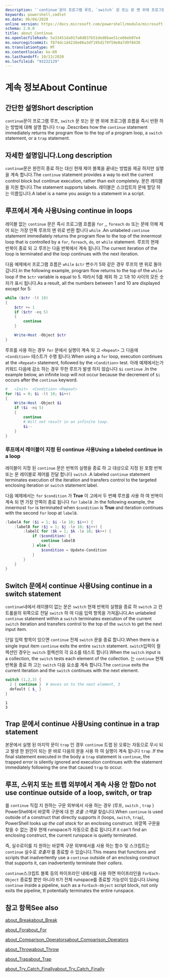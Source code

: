 ```yaml
---
description: '`continue`문이 프로그램 루프, `switch` 문 또는 문 맨 위에 프로그램 흐름을 즉시 반환 하는 방법에 대해 설명 합니다 `trap` .'
keywords: powershell,cmdlet
ms.date: 06/04/2020
online version: https://docs.microsoft.com/powershell/module/microsoft.powershell.core/about/about_continue?view=powershell-7.1&WT.mc_id=ps-gethelp
schema: 2.0.0
title: about_Continue
ms.openlocfilehash: 5a33451da91fa0d837b51ded6bae51ce66eb07e4
ms.sourcegitcommit: f874dc1d4236e06a3df195d179f59e0a7d9f8436
ms.translationtype: MT
ms.contentlocale: ko-KR
ms.lasthandoff: 10/13/2020
ms.locfileid: "93222129"
---
```

# <a name="about-continue"></a><span data-ttu-id="c4bcb-104">계속 정보</span><span class="sxs-lookup"><span data-stu-id="c4bcb-104">About Continue</span></span>

## <a name="short-description"></a><span data-ttu-id="c4bcb-105">간단한 설명</span><span class="sxs-lookup"><span data-stu-id="c4bcb-105">Short description</span></span>

<span data-ttu-id="c4bcb-106">`continue`문이 프로그램 루프, `switch` 문 또는 문 맨 위에 프로그램 흐름을 즉시 반환 하는 방법에 대해 설명 합니다 `trap` .</span><span class="sxs-lookup"><span data-stu-id="c4bcb-106">Describes how the `continue` statement immediately returns the program flow to the top of a program loop, a `switch` statement, or a `trap` statement.</span></span>

## <a name="long-description"></a><span data-ttu-id="c4bcb-107">자세한 설명입니다.</span><span class="sxs-lookup"><span data-stu-id="c4bcb-107">Long description</span></span>

<span data-ttu-id="c4bcb-108">`continue`문은 완전히 종료 하는 대신 현재 제어 블록을 끝내는 방법을 제공 하지만 실행을 계속 합니다.</span><span class="sxs-lookup"><span data-stu-id="c4bcb-108">The `continue` statement provides a way to exit the current control block but continue execution, rather than exit completely.</span></span> <span data-ttu-id="c4bcb-109">문은 레이블을 지원 합니다.</span><span class="sxs-lookup"><span data-stu-id="c4bcb-109">The statement supports labels.</span></span>
<span data-ttu-id="c4bcb-110">레이블은 스크립트의 문에 할당 하는 이름입니다.</span><span class="sxs-lookup"><span data-stu-id="c4bcb-110">A label is a name you assign to a statement in a script.</span></span>

## <a name="using-continue-in-loops"></a><span data-ttu-id="c4bcb-111">루프에서 계속 사용</span><span class="sxs-lookup"><span data-stu-id="c4bcb-111">Using continue in loops</span></span>

<span data-ttu-id="c4bcb-112">레이블 없는 `continue` 문은 즉시 프로그램 흐름을 `for` ,, `foreach` `do` 또는 문에 의해 제어 되는 가장 안쪽 루프의 맨 위로 반환 합니다 `while` .</span><span class="sxs-lookup"><span data-stu-id="c4bcb-112">An unlabeled `continue` statement immediately returns the program flow to the top of the innermost loop that is controlled by a `for`, `foreach`, `do`, or `while` statement.</span></span> <span data-ttu-id="c4bcb-113">루프의 현재 반복이 종료 되 고 루프는 다음 반복에서 계속 됩니다.</span><span class="sxs-lookup"><span data-stu-id="c4bcb-113">The current iteration of the loop is terminated and the loop continues with the next iteration.</span></span>

<span data-ttu-id="c4bcb-114">다음 예제에서 프로그램 흐름은 `while` `$ctr` 변수가 5와 같은 경우 루프의 맨 위로 돌아갑니다.</span><span class="sxs-lookup"><span data-stu-id="c4bcb-114">In the following example, program flow returns to the top of the `while` loop if the `$ctr` variable is equal to 5.</span></span> <span data-ttu-id="c4bcb-115">따라서 5를 제외 하 고 1과 10 사이의 모든 숫자가 표시 됩니다.</span><span class="sxs-lookup"><span data-stu-id="c4bcb-115">As a result, all the numbers between 1 and 10 are displayed except for 5:</span></span>

```powershell
while ($ctr -lt 10)
{
    $ctr += 1
    if ($ctr -eq 5)
    {
        continue
    }

    Write-Host -Object $ctr
}
```

<span data-ttu-id="c4bcb-116">루프를 사용 하는 경우 `for` 문에서 실행이 계속 되 고 `<Repeat>` 그 다음에 `<Condition>` 테스트가 수행 됩니다.</span><span class="sxs-lookup"><span data-stu-id="c4bcb-116">When using a `for` loop, execution continues at the `<Repeat>` statement, followed by the `<Condition>` test.</span></span> <span data-ttu-id="c4bcb-117">아래 예제에서는가 키워드 다음에 감소 하는 경우 무한 루프가 발생 하지 않습니다 `$i` `continue` .</span><span class="sxs-lookup"><span data-stu-id="c4bcb-117">In the example below, an infinite loop will not occur because the decrement of `$i` occurs after the `continue` keyword.</span></span>

```powershell
#   <Init>  <Condition> <Repeat>
for ($i = 0; $i -lt 10; $i++)
{
    Write-Host -Object $i
    if ($i -eq 5)
    {
        continue
        # Will not result in an infinite loop.
        $i--
    }
}
```

### <a name="using-a-labeled-continue-in-a-loop"></a><span data-ttu-id="c4bcb-118">루프에서 레이블이 지정 된 continue 사용</span><span class="sxs-lookup"><span data-stu-id="c4bcb-118">Using a labeled continue in a loop</span></span>

<span data-ttu-id="c4bcb-119">레이블이 지정 된 `continue` 문은 반복의 실행을 종료 하 고 대상으로 지정 된 포함 반복 또는 문 레이블로 제어를 전달 합니다 `switch` .</span><span class="sxs-lookup"><span data-stu-id="c4bcb-119">A labeled `continue` statement terminates execution of the iteration and transfers control to the targeted enclosing iteration or `switch` statement label.</span></span>

<span data-ttu-id="c4bcb-120">다음 예제에서는 `for` `$condition` 가 **True** 이 고에서 두 번째 루프를 사용 하 여 반복이 계속 되 면 가장 안쪽이 종료 됩니다 `for` `labelB` .</span><span class="sxs-lookup"><span data-stu-id="c4bcb-120">In the following example, the innermost `for` is terminated when `$condition` is **True** and iteration continues with the second `for` loop at `labelB`.</span></span>

```powershell
:labelA for ($i = 1; $i -le 10; $i++) {
    :labelB for ($j = 1; $j -le 10; $j++) {
        :labelC for ($k = 1; $k -le 10; $k++) {
            if ($condition) {
                continue labelB
            } else {
                $condition = Update-Condition
            }
        }
    }
}
```

## <a name="using-continue-in-a-switch-statement"></a><span data-ttu-id="c4bcb-121">Switch 문에서 continue 사용</span><span class="sxs-lookup"><span data-stu-id="c4bcb-121">Using continue in a switch statement</span></span>

<span data-ttu-id="c4bcb-122">`continue`내에서 레이블이 없는 문은 `switch` 현재 반복의 실행을 종료 하 `switch` 고 컨트롤을의 위쪽으로 전달 `switch` 하 여 다음 입력 항목을 가져옵니다.</span><span class="sxs-lookup"><span data-stu-id="c4bcb-122">An unlabeled `continue` statement within a `switch` terminates execution of the current `switch` iteration and transfers control to the top of the `switch` to get the next input item.</span></span>

<span data-ttu-id="c4bcb-123">단일 입력 항목이 있으면 `continue` 전체 `switch` 문을 종료 합니다.</span><span class="sxs-lookup"><span data-stu-id="c4bcb-123">When there is a single input item `continue` exits the entire `switch` statement.</span></span>
<span data-ttu-id="c4bcb-124">`switch`입력이 컬렉션인 경우는 `switch` 컬렉션의 각 요소를 테스트 합니다.</span><span class="sxs-lookup"><span data-stu-id="c4bcb-124">When the `switch` input is a collection, the `switch` tests each element of the collection.</span></span> <span data-ttu-id="c4bcb-125">는 `continue` 현재 반복을 종료 하 고는 `switch` 다음 요소를 계속 합니다.</span><span class="sxs-lookup"><span data-stu-id="c4bcb-125">The `continue` exits the current iteration and the `switch` continues with the next element.</span></span>

```powershell
switch (1,2,3) {
  2 { continue }  # moves on to the next element, 3
  default { $_ }
}
```

```Output
1
3
```

## <a name="using-continue-in-a-trap-statement"></a><span data-ttu-id="c4bcb-126">Trap 문에서 continue 사용</span><span class="sxs-lookup"><span data-stu-id="c4bcb-126">Using continue in a trap statement</span></span>

<span data-ttu-id="c4bcb-127">본문에서 실행 된 마지막 문이 `trap` 인 경우 `continue` 트랩 된 오류는 자동으로 무시 되 고 발생 한 원인이 되는 문 바로 다음의 문을 사용 하 여 실행이 계속 됩니다 `trap` .</span><span class="sxs-lookup"><span data-stu-id="c4bcb-127">If the final statement executed in the body a `trap` statement is `continue`, the trapped error is silently ignored and execution continues with the statement immediately following the one that caused `trap` to occur.</span></span>

## <a name="do-not-use-continue-outside-of-a-loop-switch-or-trap"></a><span data-ttu-id="c4bcb-128">루프, 스위치 또는 트랩 외부에서 계속 사용 안 함</span><span class="sxs-lookup"><span data-stu-id="c4bcb-128">Do not use continue outside of a loop, switch, or trap</span></span>

<span data-ttu-id="c4bcb-129">를 `continue` 직접 지 원하는 구문 외부에서 사용 하는 경우 (루프, `switch` , `trap` ) PowerShell에서 바깥쪽 구문에 대 한 _호출 스택을_ 찾습니다.</span><span class="sxs-lookup"><span data-stu-id="c4bcb-129">When `continue` is used outside of a construct that directly supports it (loops, `switch`, `trap`), PowerShell looks _up the call stack_ for an enclosing construct.</span></span> <span data-ttu-id="c4bcb-130">바깥쪽 구문을 찾을 수 없는 경우 현재 runspace가 자동으로 종료 됩니다.</span><span class="sxs-lookup"><span data-stu-id="c4bcb-130">If it can't find an enclosing construct, the current runspace is quietly terminated.</span></span>

<span data-ttu-id="c4bcb-131">즉, 실수로이를 지 원하는 바깥쪽 구문 외부에서를 사용 하는 함수 및 스크립트는 `continue` 실수로 _호출자_ 를 종료할 수 있습니다.</span><span class="sxs-lookup"><span data-stu-id="c4bcb-131">This means that functions and scripts that inadvertently use a `continue` outside of an enclosing construct that supports it, can inadvertently terminate their _callers_.</span></span>

<span data-ttu-id="c4bcb-132">`continue`스크립트 블록 등의 파이프라인 내에서를 사용 하면 파이프라인을 `ForEach-Object` 종료할 뿐만 아니라 tt가 전체 runspace를 종료할 가능성이 있습니다.</span><span class="sxs-lookup"><span data-stu-id="c4bcb-132">Using `continue` inside a pipeline, such as a `ForEach-Object` script block, not only exits the pipeline, tt potentially terminates the entire runspace.</span></span>

## <a name="see-also"></a><span data-ttu-id="c4bcb-133">참고 항목</span><span class="sxs-lookup"><span data-stu-id="c4bcb-133">See also</span></span>

[<span data-ttu-id="c4bcb-134">about_Break</span><span class="sxs-lookup"><span data-stu-id="c4bcb-134">about_Break</span></span>](about_Break.md)

[<span data-ttu-id="c4bcb-135">about_For</span><span class="sxs-lookup"><span data-stu-id="c4bcb-135">about_For</span></span>](about_For.md)

[<span data-ttu-id="c4bcb-136">about_Comparison_Operators</span><span class="sxs-lookup"><span data-stu-id="c4bcb-136">about_Comparison_Operators</span></span>](about_Comparison_Operators.md)

[<span data-ttu-id="c4bcb-137">about_Throw</span><span class="sxs-lookup"><span data-stu-id="c4bcb-137">about_Throw</span></span>](about_Throw.md)

[<span data-ttu-id="c4bcb-138">about_Trap</span><span class="sxs-lookup"><span data-stu-id="c4bcb-138">about_Trap</span></span>](about_Trap.md)

[<span data-ttu-id="c4bcb-139">about_Try_Catch_Finally</span><span class="sxs-lookup"><span data-stu-id="c4bcb-139">about_Try_Catch_Finally</span></span>](about_Try_Catch_Finally.md)
